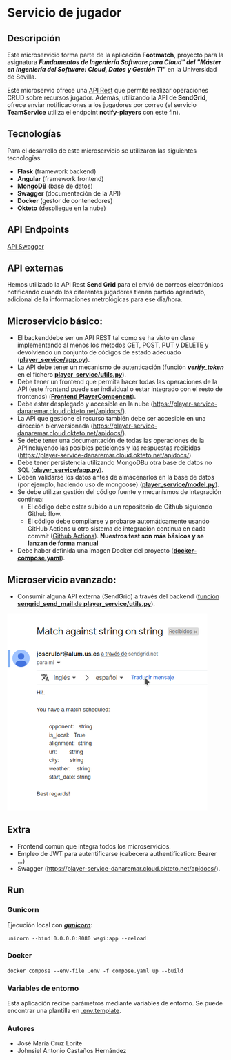 

# Servicio de jugador

## Descripción

Este microservicio forma parte de la aplicación **Footmatch**, proyecto para la asignatura _**Fundamentos de Ingeniería Software para Cloud" del "Máster en Ingeniería del Software: Cloud, Datos y Gestión TI"**_ en la  Universidad de Sevilla.

Este microservio ofrece una [API Rest](https://player-service-danaremar.cloud.okteto.net/apidocs/) que permite realizar operaciones CRUD sobre recursos jugador. Además, utilizando la API de **SendGrid**, ofrece enviar notificaciones a los jugadores por correo (el servicio **TeamService** utiliza el endpoint **notify-players** con este fin).

## Tecnologías

Para el desarrollo de este microservicio se utilizaron las siguientes tecnologías:
- **Flask**  (framework backend)
- **Angular**  (framework frontend)
- **MongoDB**  (base de datos)
- **Swagger**  (documentación de la API)
- **Docker**  (gestor de contenedores)
- **Okteto**  (despliegue en la nube)

## API Endpoints

[API Swagger](https://player-service-danaremar.cloud.okteto.net/apidocs/)

## API externas

Hemos utilizado la API Rest  **Send Grid**  para el envió de correos electrónicos notificando cuando los diferentes jugadores tienen partido agendado, adicional de  la informaciones metrológicas para ese día/hora.

## Microservicio básico:

- El backenddebe ser un API REST tal como se ha visto en clase implementando al menos los métodos GET, POST, PUT y DELETE y devolviendo un conjunto de códigos de estado adecuado ([**player_service/app.py**](./player_service/app.py)).
- La API debe tener un mecanismo de autenticación (función _**verify_token**_ en el fichero [**player_service/utils.py**](./player_service/utils.py)).
- Debe tener un frontend que permita hacer todas las operaciones de la API (este frontend puede ser individual o estar integrado con el resto de frontends) ([**Frontend PlayerComponent**](https://github.com/Football-FIS/footmatch-frontend/tree/develop/src/app/players)).
- Debe estar desplegado y accesible en la nube (https://player-service-danaremar.cloud.okteto.net/apidocs/).
- La API que gestione el recurso también debe ser accesible en una dirección bienversionada (https://player-service-danaremar.cloud.okteto.net/apidocs/).
- Se debe tener una documentación de todas las operaciones de la APIincluyendo las posibles peticiones y las respuestas recibidas (https://player-service-danaremar.cloud.okteto.net/apidocs/).
- Debe tener persistencia utilizando MongoDBu otra base de datos no SQL ([**player_service/app.py**](./player_service/app.py)).
- Deben validarse los datos antes de almacenarlos en la base de datos (por ejemplo, haciendo uso de mongoose) ([**player_service/model.py**](./player_service/model.py)).
- Se debe utilizar gestión del código fuente y mecanismos de integración continua:
  - El código debe estar subido a un repositorio de Github siguiendo Github flow.
  - El código debe compilarse y probarse automáticamente usando GitHub Actions u otro sistema de integración continua en cada commit ([Github Actions](https://github.com/Football-FIS/player-service/actions)). **Nuestros test son más básicos y se lanzan de forma manual**
- Debe haber definida una imagen Docker del proyecto ([**docker-compose.yaml**](./docker-compose.yaml)).

## Microservicio avanzado:

- Consumir alguna API externa (SendGrid) a través del backend ([función **sengrid_send_mail** de **player_service/utils.py**](./player_service/utils.py)).

![](docs/img/sendgrid-mail.png)

## Extra

- Frontend común que integra todos los microservicios.
- Empleo de JWT para autentificarse (cabecera authentification: Bearer ...)
- Swagger (https://player-service-danaremar.cloud.okteto.net/apidocs/).

## Run

### Gunicorn

Ejecución local con [_**gunicorn**_](https://gunicorn.org/):

```
unicorn --bind 0.0.0.0:8080 wsgi:app --reload
```

### Docker

```
docker compose --env-file .env -f compose.yaml up --build
```

### Variables de entorno

Esta aplicación recibe parámetros mediante variables de entorno. Se puede encontrar una plantilla en [.env.template](.env.template).

### Autores

-   José María Cruz Lorite
-   Johnsiel Antonio Castaños Hernández










